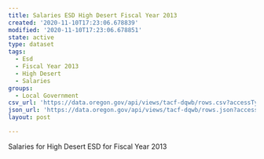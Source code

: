 ```yaml
---
title: Salaries ESD High Desert Fiscal Year 2013
created: '2020-11-10T17:23:06.678839'
modified: '2020-11-10T17:23:06.678851'
state: active
type: dataset
tags:
  - Esd
  - Fiscal Year 2013
  - High Desert
  - Salaries
groups:
  - Local Government
csv_url: 'https://data.oregon.gov/api/views/tacf-dqwb/rows.csv?accessType=DOWNLOAD'
json_url: 'https://data.oregon.gov/api/views/tacf-dqwb/rows.json?accessType=DOWNLOAD'
layout: post

---
```

Salaries for High Desert ESD for Fiscal Year 2013

